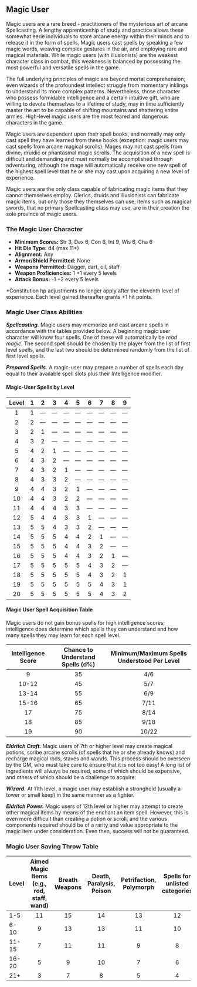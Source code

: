 ## Magic User

Magic users are a rare breed - practitioners of the mysterious art of arcane Spellcasting. A lengthy apprenticeship of study and practice allows these somewhat eerie individuals to store arcane energy within their minds and to release it in the form of spells. Magic users cast spells by speaking a few magic words, weaving complex gestures in the air, and employing rare and magical materials. While magic users (with illusionists) are the weakest character class in combat, this weakness is balanced by possessing the most powerful and versatile spells in the game.

The full underlying principles of magic are beyond mortal comprehension; even wizards of the profoundest intellect struggle from momentary inklings to understand its more complex patterns. Nevertheless, those character who possess formidable intelligence and a certain intuitive gift, who are willing to devote themselves to a lifetime of study, may in time sufficiently master the art to be capable of shifting mountains and shattering entire armies. High-level magic users are the most feared and dangerous characters in the game.

Magic users are dependent upon their spell books, and normally may only cast spell they have learned from these books (exception: magic users may cast spells from arcane magical scrolls). Mages may not cast spells from divine, druidic or phantasmal magic scrolls. The acquisition of a new spell is difficult and demanding and must normally be accomplished through adventuring, although the mage will automatically receive one new spell of the highest spell level that he or she may cast upon acquiring a new level of experience.

Magic users are the only class capable of fabricating magic items that they cannot themselves employ. Clerics, druids and illusionists can fabricate magic items, but only those they themselves can use; items such as magical swords, that no primary Spellcasting class may use, are in their creation the sole province of magic users.

### The Magic User Character

- **Minimum Scores:** Str 3, Dex 6, Con 6, Int 9, Wis 6, Cha 6
- **Hit Die Type:** d4 (max 11\*)
- **Alignment:** Any
- **Armor/Shield Permitted:** None
- **Weapons Permitted:** Dagger, dart, oil, staff
- **Weapon Proficiencies:** 1 +1 every 5 levels
- **Attack Bonus:** -1 +2 every 5 levels

\*Constitution hp adjustments no longer apply after the eleventh level of experience. Each level gained thereafter grants +1 hit points.

### Magic User Class Abilities

***Spellcasting.*** Magic users may memorize and cast arcane spells in accordance with the tables provided below. A beginning magic user character will know four spells. One of these will automatically be *read magic*. The second spell should be chosen by the player from the list of first level spells, and the last two should be determined randomly from the list of first level spells.

***Prepared Spells.*** A magic-user may prepare a number of spells each day equal to their available spell slots plus their Intelligence modifier.

#### Magic-User Spells by Level

| **Level** | **1** | **2** | **3** | **4** | **5** | **6** | **7** | **8** | **9** |
|:---:|:---:|:---:|:---:|:---:|:---:|:---:|:---:|:---:|:---:|
| 1   | 1   | —   | —   | —   | —   | —   | —   | —   | —   |
| 2   | 2   | —   | —   | —   | —   | —   | —   | —   | —   |
| 3   | 2   | 1   | —   | —   | —   | —   | —   | —   | —   |
| 4   | 3   | 2   | —   | —   | —   | —   | —   | —   | —   |
| 5   | 4   | 2   | 1   | —   | —   | —   | —   | —   | —   |
| 6   | 4   | 3   | 2   | —   | —   | —   | —   | —   | —   |
| 7   | 4   | 3   | 2   | 1   | —   | —   | —   | —   | —   |
| 8   | 4   | 3   | 3   | 2   | —   | —   | —   | —   | —   |
| 9   | 4   | 4   | 3   | 2   | 1   | —   | —   | —   | —   |
| 10  | 4   | 4   | 3   | 2   | 2   | —   | —   | —   | —   |
| 11  | 4   | 4   | 4   | 3   | 3   | —   | —   | —   | —   |
| 12  | 5   | 4   | 4   | 3   | 3   | 1   | —   | —   | —   |
| 13  | 5   | 5   | 4   | 3   | 3   | 2   | —   | —   | —   |
| 14  | 5   | 5   | 5   | 4   | 4   | 2   | 1   | —   | —   |
| 15  | 5   | 5   | 5   | 4   | 4   | 3   | 2   | —   | —   |
| 16  | 5   | 5   | 5   | 4   | 4   | 3   | 2   | 1   | —   |
| 17  | 5   | 5   | 5   | 5   | 5   | 4   | 3   | 2   | —   |
| 18  | 5   | 5   | 5   | 5   | 5   | 4   | 3   | 2   | 1   |
| 19  | 5   | 5   | 5   | 5   | 5   | 5   | 4   | 3   | 1   |
| 20  | 5   | 5   | 5   | 5   | 5   | 5   | 4   | 3   | 2   |

#### Magic User Spell Acquisition Table

Magic users do not gain bonus spells for high intelligence scores; intelligence does determine which spells they can understand and how many spells they may learn for each spell level.

| **Intelligence Score** | **Chance to Understand Spells (d%)** | **Minimum/Maximum Spells Understood Per Level** |
|:---:|:---:|:---:|
| 9   | 35  | 4/6 |
| 10-12 | 45  | 5/7 |
| 13-14 | 55  | 6/9 |
| 15-16 | 65  | 7/11 |
| 17  | 75  | 8/14 |
| 18  | 85  | 9/18 |
| 19  | 90  | 10/22 |

***Eldritch Craft.*** Magic users of 7th or higher level may create magical potions, scribe arcane scrolls (of spells that he or she already knows) and recharge magical rods, staves and wands. This process should be overseen by the GM, who must take care to ensure that it is not too easy! A long list of ingredients will always be required, some of which should be expensive, and others of which should be a challenge to acquire.

***Wizard.*** At 11th level, a magic user may establish a stronghold (usually a tower or small keep) in the same manner as a fighter.

***Eldritch Power.*** Magic users of 12th level or higher may attempt to create other magical items by means of the enchant an item spell. However, this is even more difficult than creating a potion or scroll, and the various components required should be of a rarity and value appropriate to the magic item under consideration. Even then, success will not be guaranteed.

### Magic User Saving Throw Table

| **Level** | **Aimed Magic Items (e.g., rod, staff, wand)** | **Breath Weapons** | **Death, Paralysis, Poison** | **Petrifaction, Polymorph** | **Spells for unlisted categories** |
| --- |:---:|:---:|:---:|:---:|:---:|
| 1-5 | 11  | 15  | 14  | 13  | 12  |
| 6-10 | 9   | 13  | 13  | 11  | 10  |
| 11-15 | 7   | 11  | 11  | 9   | 8   |
| 16-20 | 5   | 9   | 10  | 7   | 6   |
| 21+ | 3   | 7   | 8   | 5   | 4   |
